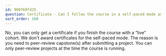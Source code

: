 ```yaml
---
id: 900f60fd25
question: Certificate - Can I follow the course in a self-paced mode and get a certificate?
sort_order: 160
---
```


No, you can only get a certificate if you finish the course with a “live” cohort. We don't award certificates for the self-paced mode. The reason is you need to peer-review capstone(s) after submitting a project. You can only peer-review projects at the time the course is running.